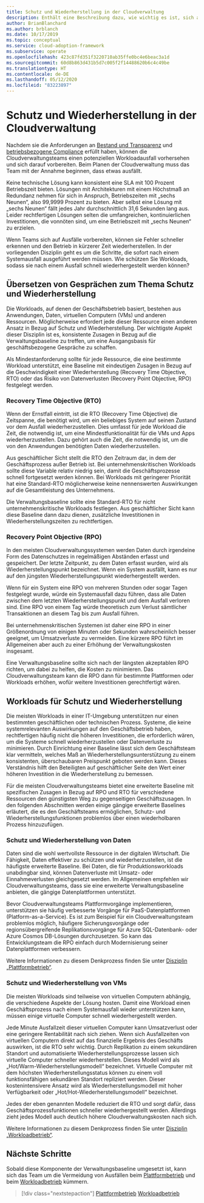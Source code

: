 ```yaml
---
title: Schutz und Wiederherstellung in der Cloudverwaltung
description: Enthält eine Beschreibung dazu, wie wichtig es ist, sich auf einen potenziellen Workloadausfall vorzubereiten. Dank dieser Vorbereitung kann Ihr Team Fehler schneller erkennen und den Betrieb in kürzerer Zeit wiederherstellen.
author: BrianBlanchard
ms.author: brblanch
ms.date: 10/17/2019
ms.topic: conceptual
ms.service: cloud-adoption-framework
ms.subservice: operate
ms.openlocfilehash: 423c87fd351f3220710ab35ffe0bc4e6beac3a1d
ms.sourcegitcommit: 60d8b863d431b5d7c005f2f14488620b6c4c49be
ms.translationtype: HT
ms.contentlocale: de-DE
ms.lasthandoff: 05/12/2020
ms.locfileid: "83223897"
---
```

# <a name="protect-and-recover-in-cloud-management"></a>Schutz und Wiederherstellung in der Cloudverwaltung

Nachdem sie die Anforderungen an [Bestand und Transparenz](./inventory.md) und [betriebsbezogene Compliance](./operational-compliance.md) erfüllt haben, können die Cloudverwaltungsteams einen potenziellen Workloadausfall vorhersehen und sich darauf vorbereiten. Beim Planen der Cloudverwaltung muss das Team mit der Annahme beginnen, dass etwas ausfällt.

Keine technische Lösung kann konsistent eine SLA mit 100 Prozent Betriebszeit bieten. Lösungen mit Architekturen mit einem Höchstmaß an Redundanz nehmen für sich in Anspruch, Betriebszeiten mit „sechs Neunen“, also 99,9999 Prozent zu bieten. Aber selbst eine Lösung mit „sechs Neunen“ fällt jedes Jahr durchschnittlich 31,6 Sekunden lang aus. Leider rechtfertigen Lösungen selten die umfangreichen, kontinuierlichen Investitionen, die vonnöten sind, um eine Betriebszeit mit „sechs Neunen“ zu erzielen.

Wenn Teams sich auf Ausfälle vorbereiten, können sie Fehler schneller erkennen und den Betrieb in kürzerer Zeit wiederherstellen. In der vorliegenden Disziplin geht es um die Schritte, die sofort nach einem Systemausfall ausgeführt werden müssen. Wie schützen Sie Workloads, sodass sie nach einem Ausfall schnell wiederhergestellt werden können?

## <a name="translate-protection-and-recovery-conversations"></a>Übersetzen von Gesprächen zum Thema Schutz und Wiederherstellung

Die Workloads, auf denen der Geschäftsbetrieb basiert, bestehen aus Anwendungen, Daten, virtuellen Computern (VMs) und anderen Ressourcen. Möglicherweise erfordert jede dieser Ressource einen anderen Ansatz in Bezug auf Schutz und Wiederherstellung. Der wichtigste Aspekt dieser Disziplin ist es, konsistente Zusagen in Bezug auf die Verwaltungsbaseline zu treffen, um eine Ausgangsbasis für geschäftsbezogene Gespräche zu schaffen.

Als Mindestanforderung sollte für jede Ressource, die eine bestimmte Workload unterstützt, eine Baseline mit eindeutigen Zusagen in Bezug auf die Geschwindigkeit einer Wiederherstellung (Recovery Time Objective, RTO) oder das Risiko von Datenverlusten (Recovery Point Objective, RPO) festgelegt werden.

### <a name="recovery-time-objectives-rto"></a>Recovery Time Objective (RTO)

Wenn der Ernstfall eintritt, ist die RTO (Recovery Time Objective) die Zeitspanne, die benötigt wird, um ein beliebiges System auf seinen Zustand vor dem Ausfall wiederherzustellen. Dies umfasst für jede Workload die Zeit, die notwendig ist, um eine Mindestfunktionalität für die VMs und Apps wiederherzustellen. Dazu gehört auch die Zeit, die notwendig ist, um die von den Anwendungen benötigten Daten wiederherzustellen.

Aus geschäftlicher Sicht stellt die RTO den Zeitraum dar, in dem der Geschäftsprozess außer Betrieb ist. Bei unternehmenskritischen Workloads sollte diese Variable relativ niedrig sein, damit die Geschäftsprozesse schnell fortgesetzt werden können. Bei Workloads mit geringerer Priorität hat eine Standard-RTO möglicherweise keine nennenswerten Auswirkungen auf die Gesamtleistung des Unternehmens.

Die Verwaltungsbaseline sollte eine Standard-RTO für nicht unternehmenskritische Workloads festlegen. Aus geschäftlicher Sicht kann diese Baseline dann dazu dienen, zusätzliche Investitionen in Wiederherstellungszeiten zu rechtfertigen.

### <a name="recovery-point-objectives-rpo"></a>Recovery Point Objective (RPO)

In den meisten Cloudverwaltungssystemen werden Daten durch irgendeine Form des Datenschutzes in regelmäßigen Abständen erfasst und gespeichert. Der letzte Zeitpunkt, zu dem Daten erfasst wurden, wird als Wiederherstellungspunkt bezeichnet. Wenn ein System ausfällt, kann es nur auf den jüngsten Wiederherstellungspunkt wiederhergestellt werden.

Wenn für ein System eine RPO von mehreren Stunden oder sogar Tagen festgelegt wurde, würde ein Systemausfall dazu führen, dass alle Daten zwischen dem letzten Wiederherstellungspunkt und dem Ausfall verloren sind. Eine RPO von einem Tag würde theoretisch zum Verlust sämtlicher Transaktionen an diesem Tag bis zum Ausfall führen.

Bei unternehmenskritischen Systemen ist daher eine RPO in einer Größenordnung von einigen Minuten oder Sekunden wahrscheinlich besser geeignet, um Umsatzverluste zu vermeiden. Eine kürzere RPO führt im Allgemeinen aber auch zu einer Erhöhung der Verwaltungskosten insgesamt.

Eine Verwaltungsbaseline sollte sich nach der längsten akzeptablen RPO richten, um dabei zu helfen, die Kosten zu minimieren. Das Cloudverwaltungsteam kann die RPO dann für bestimmte Plattformen oder Workloads erhöhen, wofür weitere Investitionen gerechtfertigt wären.

## <a name="protect-and-recover-workloads"></a>Workloads für Schutz und Wiederherstellung

Die meisten Workloads in einer IT-Umgebung unterstützen nur einen bestimmten geschäftlichen oder technischen Prozess. Systeme, die keine systemrelevanten Auswirkungen auf den Geschäftsbetrieb haben, rechtfertigen häufig nicht die höheren Investitionen, die erforderlich wären, um die Systeme schnell wiederherzustellen oder Datenverluste zu minimieren. Durch Einrichtung einer Baseline lässt sich dem Geschäftsteam klar vermitteln, welches Maß an Wiederherstellungsunterstützung zu einem konsistenten, überschaubaren Preispunkt geboten werden kann. Dieses Verständnis hilft den Beteiligten auf geschäftlicher Seite den Wert einer höheren Investition in die Wiederherstellung zu bemessen.

Für die meisten Cloudverwaltungsteams bietet eine erweiterte Baseline mit spezifischen Zusagen in Bezug auf RPO und RTO für verschiedene Ressourcen den günstigsten Weg zu gegenseitigen Geschäftszusagen. In den folgenden Abschnitten werden einige gängige erweiterte Baselines erläutert, die es den Geschäftsteams ermöglichen, Schutz- und Wiederherstellungsfunktionen problemlos über einen wiederholbaren Prozess hinzuzufügen.

### <a name="protect-and-recover-data"></a>Schutz und Wiederherstellung von Daten

Daten sind die wohl wertvollste Ressource in der digitalen Wirtschaft. Die Fähigkeit, Daten effektiver zu schützen und wiederherzustellen, ist die häufigste erweiterte Baseline. Bei Daten, die für Produktionsworkloads unabdingbar sind, können Datenverluste mit Umsatz- oder Einnahmeverlusten gleichgesetzt werden. Im Allgemeinen empfehlen wir Cloudverwaltungsteams, dass sie eine erweiterte Verwaltungsbaseline anbieten, die gängige Datenplattformen unterstützt.

Bevor Cloudverwaltungsteams Plattformvorgänge implementieren, unterstützen sie häufig verbesserte Vorgänge für PaaS-Datenplattformen (Platform-as-a-Service). Es ist zum Beispiel für ein Cloudverwaltungsteam problemlos möglich, häufigere Sicherungsvorgänge oder regionsübergreifende Replikationsvorgänge für Azure SQL-Datenbank- oder Azure Cosmos DB-Lösungen durchzusetzen. So kann das Entwicklungsteam die RPO einfach durch Modernisierung seiner Datenplattformen verbessern.

Weitere Informationen zu diesem Denkprozess finden Sie unter [Disziplin „Plattformbetrieb“](./platform.md).

### <a name="protect-and-recover-vms"></a>Schutz und Wiederherstellung von VMs

Die meisten Workloads sind teilweise von virtuellen Computern abhängig, die verschiedene Aspekte der Lösung hosten. Damit eine Workload einen Geschäftsprozess nach einem Systemausfall wieder unterstützen kann, müssen einige virtuelle Computer schnell wiederhergestellt werden.

Jede Minute Ausfallzeit dieser virtuellen Computer kann Umsatzverlust oder eine geringere Rentabilität nach sich ziehen. Wenn sich Ausfallzeiten von virtuellen Computern direkt auf das finanzielle Ergebnis des Geschäfts auswirken, ist die RTO sehr wichtig. Durch Replikation zu einem sekundären Standort und automatisierte Wiederherstellungsprozesse lassen sich virtuelle Computer schneller wiederherstellen. Dieses Modell wird als „Hot/Warm-Wiederherstellungsmodell“ bezeichnet. Virtuelle Computer mit dem höchsten Wiederherstellungsstatus können zu einem voll funktionsfähigen sekundären Standort repliziert werden. Dieser kostenintensivere Ansatz wird als Wiederherstellungsmodell mit hoher Verfügbarkeit oder „Hot/Hot-Wiederherstellungsmodell“ bezeichnet.

Jedes der eben genannten Modelle reduziert die RTO und sorgt dafür, dass Geschäftsprozessfunktionen schneller wiederhergestellt werden. Allerdings zieht jedes Modell auch deutlich höhere Cloudverwaltungskosten nach sich.

Weitere Informationen zu diesem Denkprozess finden Sie unter [Disziplin „Workloadbetrieb“](./workload.md).

## <a name="next-steps"></a>Nächste Schritte

Sobald diese Komponente der Verwaltungsbaseline umgesetzt ist, kann sich das Team um die Vermeidung von Ausfällen beim [Plattformbetrieb](./platform.md) und beim [Workloadbetrieb](./workload.md) kümmern.

> [!div class="nextstepaction"]
> [Plattformbetrieb](./platform.md)
> [Workloadbetrieb](./workload.md)
